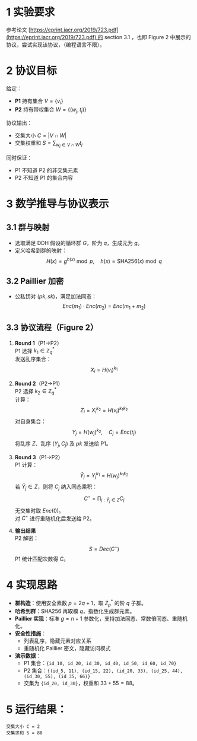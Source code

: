 # 1 实验要求

参考论文 [https://eprint.iacr.org/2019/723.pdf](https://eprint.iacr.org/2019/723.pdf) 的 section 3.1 ，也即 Figure 2 中展示的协议，尝试实现该协议，（编程语言不限）。

# 2 协议目标

给定：
- **P1** 持有集合 $V = \{v_i\}$
- **P2** 持有带权集合 $W = \{(w_j, t_j)\}$

协议输出：
- 交集大小 $C = |V \cap W|$
- 交集权重和 $S = \sum_{w_j \in V \cap W} t_j$

同时保证：
- P1 不知道 P2 的非交集元素
- P2 不知道 P1 的集合内容

# 3 数学推导与协议表示

## 3.1 群与映射
- 选取满足 DDH 假设的循环群 $G$，阶为 $q$，生成元为 $g$。
- 定义哈希到群的映射：
  $$
  H(x) = g^{h(x)} \bmod p,\quad h(x) = \text{SHA256}(x) \bmod q
  $$

## 3.2 Paillier 加密
- 公私钥对 $(pk, sk)$，满足加法同态：
  $$
  Enc(m_1) \cdot Enc(m_2) = Enc(m_1 + m_2)
  $$
## 3.3 协议流程（Figure 2）

1. **Round 1**（P1→P2）  
   P1 选择 $k_1 \in \mathbb{Z}_q^\ast$  
   发送乱序集合：
   $$
   X_i = H(v_i)^{k_1}
   $$

2. **Round 2**（P2→P1）  
   P2 选择 $k_2 \in \mathbb{Z}_q^\ast$  
   计算：
   $$
   Z_i = X_i^{k_2} = H(v_i)^{k_1 k_2}
   $$
   对自身集合：
   $$
   Y_j = H(w_j)^{k_2},\quad C_j = Enc(t_j)
   $$
   将乱序 $Z$、乱序 $(Y_j, C_j)$ 及 $pk$ 发送给 P1。

3. **Round 3**（P1→P2）  
   P1 计算：
   $$
   \tilde{Y}_j = Y_j^{k_1} = H(w_j)^{k_1 k_2}
   $$
   若 $\tilde{Y}_j \in Z$，则将 $C_j$ 纳入同态乘积：
   $$
   C^\star = \prod_{j:\tilde{Y}_j \in Z} C_j
   $$
   无交集时取 $Enc(0)$。  
   对 $C^\star$ 进行重随机化后发送给 P2。

4. **输出结果**  
   P2 解密：
   $$
   S = Dec(C^\star)
   $$
   P1 统计匹配次数得 $C$。

# 4 实现思路

- **群构造**：使用安全素数 $p=2q+1$，取 $Z_p^\ast$ 的阶 $q$ 子群。
- **哈希到群**：SHA256 再取模 $q$，指数化生成群元素。
- **Paillier 实现**：标准 $g = n + 1$ 参数化，支持加法同态、常数倍同态、重随机化。
- **安全性措施**：
  - 列表乱序，隐藏元素对应关系
  - 重随机化 Paillier 密文，隐藏访问模式
- **演示数据**：  
  - P1 集合：`{id_10, id_20, id_30, id_40, id_50, id_60, id_70}`  
  - P2 集合：`{(id_5, 11), (id_15, 22), (id_20, 33), (id_25, 44), (id_30, 55), (id_35, 66)}`  
  - 交集为 `{id_20, id_30}`，权重和 $33 + 55 = 88$。  

# 5 运行结果：
```
交集大小 C = 2
交集求和 S = 88
```
